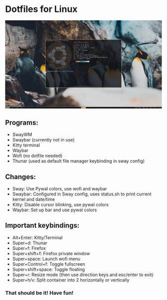 # Dotfiles for Linux
![Screenshot](https://github.com/breineke93/dotfiles/blob/master/clean.png)

## Programs:
* SwayWM
* Swaybar (currently not in use)
* Kitty terminal
* Waybar
* Wofi (no dotfile needed)
* Thunar (used as default file manager keybinding in sway config)

## Changes:
* Sway: Use Pywal colors, use wofi and waybar
* Swaybar: Configured in Sway config, uses status.sh to print current kernel and date/time
* Kitty: Disable cursor blinking, use pywal colors
* Waybar: Set up bar and use pywal colors

## Important keybindings:

* Alt+Enter: Kitty/Terminal
* Super+d: Thunar
* Super+f: Firefox
* Super+shift+f: Firefox private window
* Super+space: Launch wofi menu
* Super+Control+f: Toggle fullscreen
* Super+shift+space: Toggle floating
* Super+r: Resize mode (then use direction keys and esc/enter to exit)
* Super+h/v: Split container into 2 horizontally or vertically

### That should be it! Have fun!
